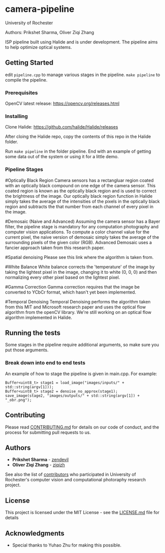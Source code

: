 # camera-pipeline

University of Rochester

Authors: Prikshet Sharma, Oliver Ziqi Zhang

ISP pipeline built using Halide and is under development. The pipeline aims to help optimize optical systems. 

## Getting Started
edit ```pipeline.cpp``` to manage various stages in the pipeline. 
```make pipeline``` to compile the pipeline. 

### Prerequisites

OpenCV latest release: https://opencv.org/releases.html 

### Installing

Clone Halide: https://github.com/halide/Halide/releases 

After cloing the Halide repo, copy the contents of this repo in the Halide folder. 

Run ```make pipeline``` in the folder pipeline.
End with an example of getting some data out of the system or using it for a little demo.

### Pipeline Stages

#Optically Black Region
Camera sensors has a rectangluar region coated with an optically black compound on one edge of the camera sensor. This coated region is known as the optically black region and is used to correct the brightness of the image. Our optically black region function in Halide simply takes the average of the intensities of the pixels in the optically black region and subtracts the that number from each channel of every pixel in the image.   

#Demosaic (Naive and Advanced)
Assuming the camera sensor has a Bayer filter, the pipeline stage is mandatory for any computation photography and computer vision applications. To compute a color channel value for the current pixel, the naive version of demosaic simply takes the average of the surrounding pixels of the given color (RGB).
Advanced Demosaic uses a fancier approach taken from this research paper. 

#Spatial denoising
Please see this link where the algorithm is taken from.

#White Balance 
White balance corrects the 'temperature' of the image by taking the lightest pixel in the image, changing it to white (0, 0, 0) and then normalizing every other pixel based on the lightest pixel.  

#Gamma Correction
Gamma correction requires that the image be converted to YCbCr format, which hasn't yet been implemented. 

#Temporal Denoising 
Temporal Denoising performs the algorithm taken from this MIT and Microsoft research paper and uses the optical flow algorithm from the openCV library. We're still working on an optical flow algorithm implemented in Halide. 

## Running the tests

Some stages in the pipeline require additional arguments, so make sure you put those arguments. 

### Break down into end to end tests

An example of how to stage the pipeline is given in main.cpp. For example:

```
Buffer<uint8_t> stage1 = load_image("images/inputs/" + std::string(argv[1]));
Buffer<uint8_t> stage2 = denoise_no_approx(stage1);
save_image(stage2, "images/outputs/" + std::string(argv[1]) + "_obr.png");

```

## Contributing

Please read [CONTRIBUTING.md](https://gist.github.com/PurpleBooth/b24679402957c63ec426) for details on our code of conduct, and the process for submitting pull requests to us.

## Authors

* **Prikshet Sharma** - [zendevil](https://github.com/zendevil)
* **Oliver Ziqi Zhang** - [ziqizh](https://github.com/ziqizh)

See also the list of [contributors](https://github.com/horizon-research) who participated in University of Rochester's computer vision and computational photoraphy research project.

## License

This project is licensed under the MIT License - see the [LICENSE.md](LICENSE.md) file for details

## Acknowledgments

* Special thanks to Yuhao Zhu for making this possible. 

